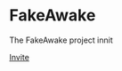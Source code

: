 # FakeAwake
The FakeAwake project innit

[Invite](https://discord.com/api/oauth2/authorize?client_id=707698652076048406&permissions=414501423168&scope=bot)

